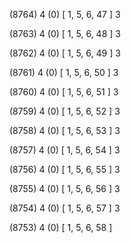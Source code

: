 (8764) 4 (0) [ 1, 5, 6, 47 ] 3 


(8763) 4 (0) [ 1, 5, 6, 48 ] 3 


(8762) 4 (0) [ 1, 5, 6, 49 ] 3 


(8761) 4 (0) [ 1, 5, 6, 50 ] 3 


(8760) 4 (0) [ 1, 5, 6, 51 ] 3 


(8759) 4 (0) [ 1, 5, 6, 52 ] 3 


(8758) 4 (0) [ 1, 5, 6, 53 ] 3 


(8757) 4 (0) [ 1, 5, 6, 54 ] 3 


(8756) 4 (0) [ 1, 5, 6, 55 ] 3 


(8755) 4 (0) [ 1, 5, 6, 56 ] 3 


(8754) 4 (0) [ 1, 5, 6, 57 ] 3 


(8753) 4 (0) [ 1, 5, 6, 58 ]  


